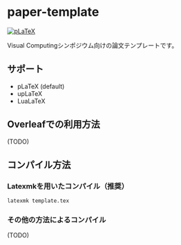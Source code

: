# paper-template

[![pLaTeX](https://github.com/visual-computing-symposium/paper-template/actions/workflows/platex.yml/badge.svg)](https://github.com/visual-computing-symposium/paper-template/actions/workflows/platex.yml)

Visual Computingシンポジウム向けの論文テンプレートです。

## サポート

- pLaTeX (default)
- upLaTeX
- LuaLaTeX

## Overleafでの利用方法

(TODO)

## コンパイル方法

### Latexmkを用いたコンパイル（推奨）

```bash
latexmk template.tex
```

### その他の方法によるコンパイル

(TODO)
